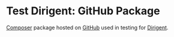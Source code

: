 # Test Dirigent: GitHub Package

[Composer][composer] package hosted on [GitHub][github] used in testing for [Dirigent].

[composer]: https://getcomposer.org
[dirigent]: https://www.dirigent.dev
[github]: https://github.com
